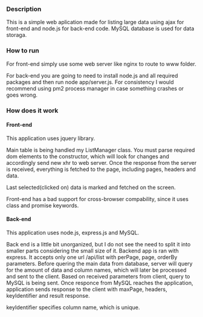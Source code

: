 ### Description

This is a simple web aplication made for listing large data using ajax for front-end and node.js for back-end code. MySQL database is used for data storaga.

### How to run

For front-end simply use some web server like nginx to route to www folder.

For back-end you are going to need to install node.js and all required packages and then run node app/server.js. For consistency I would recommend using pm2 process manager in case something crashes or goes wrong.

### How does it work

#### Front-end

This application uses jquery library.

Main table is being handled my ListManager class. You must parse required dom elements to the constructor, which will look for changes and accordingly send new xhr to web server. Once the response from the server is received, everything is fetched to the page, including pages, headers and data. 

Last selected(clicked on) data is marked and fetched on the screen.

Front-end has a bad support for cross-browser compability, since it uses class and promise keywords.

#### Back-end

This application uses node.js, express.js and MySQL.

Back end is a little bit unorganized, but I do not see the need to split it into smaller parts considering the small size of it. Backend app is ran with express. It accepts only one url /api/list with perPage, page, orderBy parameters. Before quering the main data from database, server will query for the amount of data and column names, which will later be processed and sent to the client. Based on received parameters from client, query to MySQL is being sent. Once responce from MySQL reaches the application, application sends response to the client with maxPage, headers, keyIdentifier and result response.

keyIdentifier specifies column name, which is unique.
